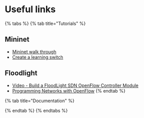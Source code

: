 # Useful links

{% tabs %}
{% tab title="Tutorials" %}
## Mininet

* [Mininet walk through](http://mininet.org/walkthrough/)
* [Create a learning switch](https://github.com/mininet/openflow-tutorial/wiki/Create-a-Learning-Switch)

## Floodlight

* [Video - Build a FloodLight SDN OpenFlow Controller Module](https://www.youtube.com/watch?v=v-64jQnTDsY)
* [Programming Networks with OpenFlow](https://geni-app-developer-documentation.readthedocs.io/en/latest/examples/example-3.html)
{% endtab %}

{% tab title="Documentation" %}

{% endtab %}
{% endtabs %}

